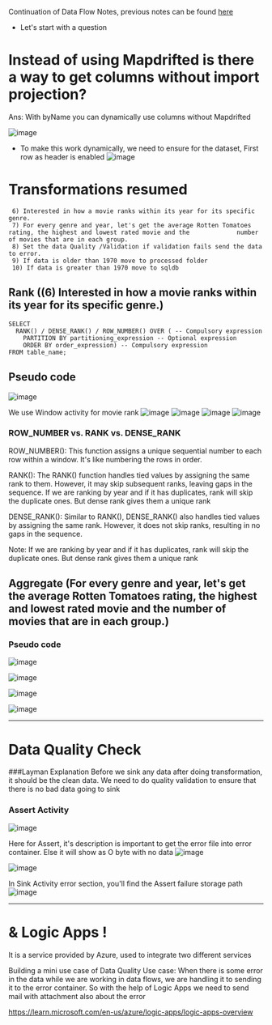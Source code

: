 Continuation of Data Flow Notes, previous notes can be found [here](https://github.com/SandeepAnala1/AzureDataEnginnering_Notes/blob/main/7.Azure%20Data%20Factory-%20Data%20Flows%201/Notes.md)
- Let's start with a question
# Instead of using Mapdrifted is there a way to get columns without import projection?
Ans: With byName you can dynamically use columns without Mapdrifted

![image](https://github.com/SandeepAnala1/AzureDataEnginnering_Notes/assets/163712602/c47dc203-4c15-41a1-a599-0db3a388d392)

- To make this work dynamically, we need to ensure for the dataset, First row as header is enabled
![image](https://github.com/SandeepAnala1/AzureDataEnginnering_Notes/assets/163712602/2ad6e356-8527-448a-9579-e78f29fc743b)

# Transformations resumed
     6) Interested in how a movie ranks within its year for its specific genre.
     7) For every genre and year, let's get the average Rotten Tomatoes rating, the highest and lowest rated movie and the             number of movies that are in each group.
     8) Set the data Quality /Validation if validation fails send the data to error.
     9) If data is older than 1970 move to processed folder
     10) If data is greater than 1970 move to sqldb

## Rank ((6) Interested in how a movie ranks within its year for its specific genre.)
    
    SELECT 
      RANK() / DENSE_RANK() / ROW_NUMBER() OVER ( -- Compulsory expression
        PARTITION BY partitioning_expression -- Optional expression
        ORDER BY order_expression) -- Compulsory expression
    FROM table_name;
## Pseudo code
![image](https://github.com/SandeepAnala1/AzureDataFactory_Notes/assets/163712602/21bb8ba6-33ac-4f4b-bdc2-0f47aa6c4510)


We use Window activity for movie rank
![image](https://github.com/SandeepAnala1/AzureDataFactory_Notes/assets/163712602/3a24f40a-6b66-4bfe-941d-e12d7818e9bf)
![image](https://github.com/SandeepAnala1/AzureDataFactory_Notes/assets/163712602/8c6d7602-6f7e-40ca-abf6-01570853fa07)
![image](https://github.com/SandeepAnala1/AzureDataFactory_Notes/assets/163712602/0a187440-5ea2-48c1-b98b-3f7680cf705a)
![image](https://github.com/SandeepAnala1/AzureDataFactory_Notes/assets/163712602/a6bb209a-550d-46a5-93c0-afdb985e670d)

### ROW_NUMBER vs. RANK vs. DENSE_RANK

ROW_NUMBER(): This function assigns a unique sequential number to each row within a window. It's like numbering the rows in order.

RANK(): The RANK() function handles tied values by assigning the same rank to them. However, it may skip subsequent ranks, leaving gaps in the sequence.
If we are ranking by year and if it has duplicates, rank will skip the duplicate ones. But dense rank gives them a unique rank

DENSE_RANK(): Similar to RANK(), DENSE_RANK() also handles tied values by assigning the same rank. However, it does not skip ranks, resulting in no gaps in the sequence.

Note: If we are ranking by year and if it has duplicates, rank will skip the duplicate ones. But dense rank gives them a unique rank


## Aggregate (For every genre and year, let's get the average Rotten Tomatoes rating, the highest and lowest rated movie and the number of movies that are in each group.)

### Pseudo code
![image](https://github.com/SandeepAnala1/AzureDataFactory_Notes/assets/163712602/a803d040-22dd-475f-883e-3b8d6beed691)

![image](https://github.com/SandeepAnala1/AzureDataFactory_Notes/assets/163712602/83c54014-dd6e-4e3c-9e2f-1916199251ab)

![image](https://github.com/SandeepAnala1/AzureDataFactory_Notes/assets/163712602/a88ac67c-125c-4120-a58d-1529723b41b9)

![image](https://github.com/SandeepAnala1/AzureDataFactory_Notes/assets/163712602/61093804-685d-48cf-a556-80c90211216b)

---------------------------------------------------------------------------------------------------------------------

# Data Quality Check
###Layman Explanation
      Before we sink any data after doing transformation, it should be the clean data. We need to do quality validation to ensure that there is no bad data going to sink

### Assert Activity
![image](https://github.com/SandeepAnala1/AzureDataFactory_Notes/assets/163712602/085d0212-011f-41c0-8351-64b1c55b4f47)

Here for Assert, it's description is important to get the error file into error container. Else it will show as O byte with no data
![image](https://github.com/SandeepAnala1/AzureDataFactory_Notes/assets/163712602/da223c0b-dfff-41fa-b80c-b97690048bbc)

![image](https://github.com/SandeepAnala1/AzureDataFactory_Notes/assets/163712602/e09d7a7d-d037-4d53-8fc9-e12f5880a034)


In Sink Activity error section, you'll find the Assert failure storage path
![image](https://github.com/SandeepAnala1/AzureDataFactory_Notes/assets/163712602/fb671d37-0547-4d0a-bd6b-240e819e9825)

---------------------------------------------------------------------------------------------------------------------------------------------------------

# & Logic Apps !
It is a service provided by Azure, used to integrate two different services

Building a mini use case of Data Quality
Use case:
When there is some error in the data while we are working in data flows, we are handling it to sending it to the error container. So with the help of Logic Apps we need to send mail with attachment also about the error

https://learn.microsoft.com/en-us/azure/logic-apps/logic-apps-overview

























